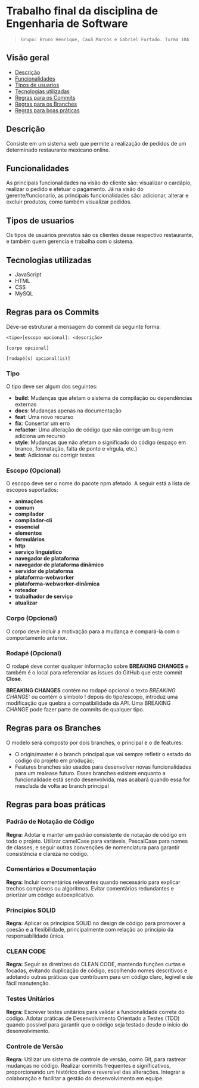 # Trabalho final da disciplina de Engenharia de Software 

>`Grupo: Bruno Henrique, Cauã Marcos e Gabriel Furtado. Turma 10A`

## Visão geral

  - [Descrição](#descrição)
  - [Funcionalidades](#funcionalidades)
  - [Tipos de usuarios](#tipos-de-usuarios)
  - [Tecnologias utilizadas](#tecnologias-utilizadas)
  - [Regras para os Commits](#regras-para-os-commits)
  - [Regras para os Branches](#regras-para-os-branches)
  - [Regras para boas práticas](#regras-para-boas-práticas)

## Descrição

Consiste em um sistema web que permite a realização de pedidos de um determinado restaurante mexicano online.

## Funcionalidades

As principais funcionalidades na visão do cliente são: visualizar o cardápio, realizar o pedido e efetuar o pagamento.
Já na visão do gerente/funcionario, as principais funcionalidades são: adicionar, alterar e excluir produtos, como também visualizar pedidos.

## Tipos de usuarios

Os tipos de usuários previstos são os clientes desse respectivo restaurante, e também quem gerencia e trabalha com o sistema.

## Tecnologias utilizadas 

- JavaScript
- HTML
- CSS
- MySQL

## Regras para os Commits
Deve-se estruturar a mensagem do commit da seguinte forma:

 ~~~
 <tipo>[escopo opcional]: <descrição>

 [corpo opcional]

 [rodapé(s) opcional(is)]
 ~~~

### Tipo
O tipo deve ser algum dos seguintes:

* **build**: Mudanças que afetam o sistema de compilação ou dependências externas 
* **docs**: Mudanças apenas na documentação
* **feat**: Uma novo recurso 
* **fix**: Consertar um erro
* **refactor**: Uma alteração de código que não corrige um bug nem adiciona um recurso
* **style**: Mudanças que não afetam o significado do código (espaço em branco, formatação, falta de ponto e vírgula, etc.)
* **test**: Adicionar ou corrigir testes

### Escopo (Opcional)
O escopo deve ser o nome do pacote npm afetado. A seguir está a lista de escopos suportados:

* **animações**
* **comum**
* **compilador**
* **compilador-cli**
* **essencial**
* **elementos**
* **formulários**
* **http**
* **serviço linguístico**
* **navegador de plataforma**
* **navegador de plataforma dinâmico**
* **servidor de plataforma**
* **plataforma-webworker**
* **plataforma-webworker-dinâmica**
* **roteador**
* **trabalhador de serviço**
* **atualizar**

### Corpo (Opcional)
O corpo deve incluir a motivação para a mudança e compará-la com o comportamento anterior.

### Rodapé (Opcional)
O rodapé deve conter qualquer informação sobre **BREAKING CHANGES** e também é o local para
referenciar as issues do GitHub que este commit **Close**.

**BREAKING CHANGES** contém no rodapé opcional o texto *BREAKING CHANGE:* ou contém o símbolo ! depois do tipo/escopo, introduz uma modificação que quebra a compatibilidade da API. Uma BREAKING CHANGE pode fazer parte de commits de qualquer tipo.

## Regras para os Branches

O modelo será composto por dois branches, o principal e o de features:

- O origin/master é o branch principal que vai sempre refletir o estado do código do projeto em produção;
- Features branches são usados para desenvolver novas funcionalidades para um realease futuro. Esses branches existem enquanto a funcionalidade está sendo desenvolvida, mas acabará quando essa for mesclada de volta ao branch principal

## Regras para boas práticas

### Padrão de Notação de Código

**Regra:** Adotar e manter um padrão consistente de notação de código em todo o projeto. Utilizar camelCase para variáveis, PascalCase para nomes de classes, e seguir outras convenções de nomenclatura para garantir consistência e clareza no código.

### Comentários e Documentação

**Regra:** Incluir comentários relevantes quando necessário para explicar trechos complexos ou algoritmos. Evitar comentários redundantes e priorizar um código autoexplicativo.

### Princípios SOLID

**Regra:** Aplicar os princípios SOLID no design de código para promover a coesão e a flexibilidade, principalmente com relação ao princípio da responsabilidade única.

### CLEAN CODE

**Regra:** Seguir as diretrizes do CLEAN CODE, mantendo funções curtas e focadas, evitando duplicação de código, escolhendo nomes descritivos e adotando outras práticas que contribuem para um código claro, legível e de fácil manutenção.

### Testes Unitários

**Regra:** Escrever testes unitários para validar a funcionalidade correta do código. Adotar práticas de Desenvolvimento Orientado a Testes (TDD) quando possível para garantir que o código seja testado desde o início do desenvolvimento.

### Controle de Versão

**Regra:** Utilizar um sistema de controle de versão, como Git, para rastrear mudanças no código. Realizar commits frequentes e significativos, proporcionando um histórico claro e reversível das alterações. Integrar a colaboração e facilitar a gestão do desenvolvimento em equipe.
